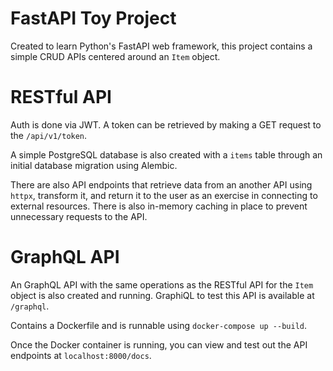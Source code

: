 # FastAPI Toy Project

Created to learn Python's FastAPI web framework, this project contains a simple CRUD APIs centered around an `Item` object.

# RESTful API
Auth is done via JWT. A token can be retrieved by making a GET request to the `/api/v1/token`.

A simple PostgreSQL database is also created with a `items` table through an initial database migration using Alembic.

There are also API endpoints that retrieve data from an another API using `httpx`, transform it, and return it to the user as an exercise in connecting to external resources. There is also in-memory caching in place to prevent unnecessary requests to the API.

# GraphQL API
An GraphQL API with the same operations as the RESTful API for the `Item` object is also created and running. GraphiQL to test this API is available at `/graphql`.

Contains a Dockerfile and is runnable using `docker-compose up --build`.

Once the Docker container is running, you can view and test out the API endpoints at `localhost:8000/docs`.
